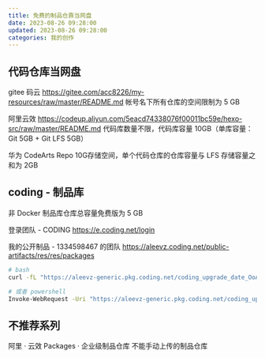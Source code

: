 ```yaml
---
title: 免费的制品仓靠当网盘
date: 2023-08-26 09:28:00
updated: 2023-08-26 09:28:00
categories: 我的创作
---
```


## 代码仓库当网盘

gitee 码云
<https://gitee.com/acc8226/my-resources/raw/master/README.md>
帐号名下所有仓库的空间限制为 5 GB

阿里云效
<https://codeup.aliyun.com/5eacd74338076f00011bc59e/hexo-src/raw/master/README.md>
代码库数量不限，代码库容量 10GB（单库容量：Git 5GB + Git LFS 5GB）

华为 CodeArts Repo
10G存储空间，单个代码仓库的仓库容量与 LFS 存储容量之和为 2GB

## coding - 制品库

非 Docker 制品库仓库总容量免费版为 5 GB

登录团队 - CODING
<https://e.coding.net/login>

我的公开制品 - 1334598467 的团队
<https://aleevz.coding.net/public-artifacts/res/res/packages>

```sh
# bash
curl -fL "https://aleevz-generic.pkg.coding.net/coding_upgrade_date_OoAmz/generic/hello.kts?version=latest" -o hello-latest.kts

# 或者 powershell
Invoke-WebRequest -Uri "https://aleevz-generic.pkg.coding.net/coding_upgrade_date_OoAmz/generic/hello.kts?version=latest" -OutFile hello-latest.kts

```

## 不推荐系列

阿里 · 云效 Packages · 企业级制品仓库
不能手动上传的制品仓库
